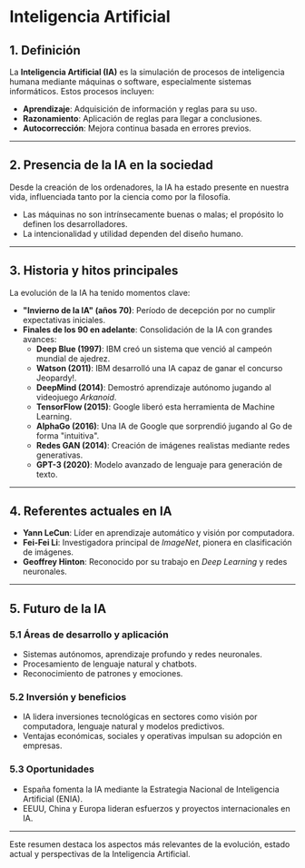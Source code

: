 # Inteligencia Artificial

## 1. Definición  
La **Inteligencia Artificial (IA)** es la simulación de procesos de inteligencia humana mediante máquinas o software, especialmente sistemas informáticos. Estos procesos incluyen:  
- **Aprendizaje**: Adquisición de información y reglas para su uso.  
- **Razonamiento**: Aplicación de reglas para llegar a conclusiones.  
- **Autocorrección**: Mejora continua basada en errores previos.

---

## 2. Presencia de la IA en la sociedad  
Desde la creación de los ordenadores, la IA ha estado presente en nuestra vida, influenciada tanto por la ciencia como por la filosofía.  
- Las máquinas no son intrínsecamente buenas o malas; el propósito lo definen los desarrolladores.  
- La intencionalidad y utilidad dependen del diseño humano.

---

## 3. Historia y hitos principales  
La evolución de la IA ha tenido momentos clave:  

- **"Invierno de la IA" (años 70)**: Período de decepción por no cumplir expectativas iniciales.  
- **Finales de los 90 en adelante**: Consolidación de la IA con grandes avances:  
  - **Deep Blue (1997)**: IBM creó un sistema que venció al campeón mundial de ajedrez.  
  - **Watson (2011)**: IBM desarrolló una IA capaz de ganar el concurso Jeopardy!.  
  - **DeepMind (2014)**: Demostró aprendizaje autónomo jugando al videojuego *Arkanoid*.  
  - **TensorFlow (2015)**: Google liberó esta herramienta de Machine Learning.  
  - **AlphaGo (2016)**: Una IA de Google que sorprendió jugando al Go de forma "intuitiva".  
  - **Redes GAN (2014)**: Creación de imágenes realistas mediante redes generativas.  
  - **GPT-3 (2020)**: Modelo avanzado de lenguaje para generación de texto.

---

## 4. Referentes actuales en IA  
- **Yann LeCun**: Líder en aprendizaje automático y visión por computadora.  
- **Fei-Fei Li**: Investigadora principal de *ImageNet*, pionera en clasificación de imágenes.  
- **Geoffrey Hinton**: Reconocido por su trabajo en *Deep Learning* y redes neuronales.

---

## 5. Futuro de la IA  

### 5.1 Áreas de desarrollo y aplicación  
- Sistemas autónomos, aprendizaje profundo y redes neuronales.  
- Procesamiento de lenguaje natural y chatbots.  
- Reconocimiento de patrones y emociones.  

### 5.2 Inversión y beneficios  
- IA lidera inversiones tecnológicas en sectores como visión por computadora, lenguaje natural y modelos predictivos.  
- Ventajas económicas, sociales y operativas impulsan su adopción en empresas.  

### 5.3 Oportunidades  
- España fomenta la IA mediante la Estrategia Nacional de Inteligencia Artificial (ENIA).  
- EEUU, China y Europa lideran esfuerzos y proyectos internacionales en IA.  

---

Este resumen destaca los aspectos más relevantes de la evolución, estado actual y perspectivas de la Inteligencia Artificial.
